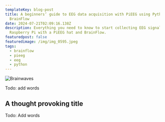 ```yaml
---
templateKey: blog-post
title: A beginners’ guide to EEG data acquisition with PiEEG using Python and
  BrainFlow
date: 2024-07-21T02:09:16.138Z
description: Everything you need to know to start collecting EEG signals using a
  Raspberry Pi with a PiEEG hat and BrainFlow.
featuredpost: false
featuredimage: /img/img_0595.jpeg
tags:
  - brainflow
  - pieeg
  - eeg
  - python
---
```

![Brainwaves](/img/img_0358.jpeg)

Todo: add words

## A thought provoking title

Todo: Add words